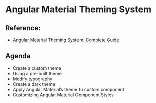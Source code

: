 # Angular Material Theming System

## Reference:

- [Angular Material Theming System: Complete Guide](https://indepth.dev/tutorials/angular/angular-material-theming-system-complete-guide)

## Agenda

- Create a custom theme
- Using a pre-built theme
- Modify typography
- Create a dark theme
- Apply Angular Material’s theme to custom component
- Customizing Angular Material Component Styles
